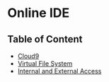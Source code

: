 # Online IDE

## Table of Content
* [Cloud9](/documentation/Cloud9.md)
* [Virtual File System](/documentation/VirtualFileSystem.md)
* [Internal and External Access](/documentation/Access.md)